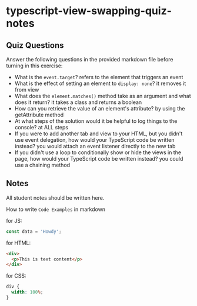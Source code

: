 # typescript-view-swapping-quiz-notes

## Quiz Questions

Answer the following questions in the provided markdown file before turning in this exercise:

- What is the `event.target`?
  refers to the element that triggers an event
- What is the effect of setting an element to `display: none`?
  it removes it from view
- What does the `element.matches()` method take as an argument and what does it return?
  it takes a class and returns a boolean
- How can you retrieve the value of an element's attribute?
  by using the getAttribute method
- At what steps of the solution would it be helpful to log things to the console?
  at ALL steps
- If you were to add another tab and view to your HTML, but you didn't use event delegation, how would your TypeScript code be written instead?
  you would attach an event listener directly to the new tab
- If you didn't use a loop to conditionally show or hide the views in the page, how would your TypeScript code be written instead?
  you could use a chaining method

## Notes

All student notes should be written here.

How to write `Code Examples` in markdown

for JS:

```javascript
const data = 'Howdy';
```

for HTML:

```html
<div>
  <p>This is text content</p>
</div>
```

for CSS:

```css
div {
  width: 100%;
}
```

